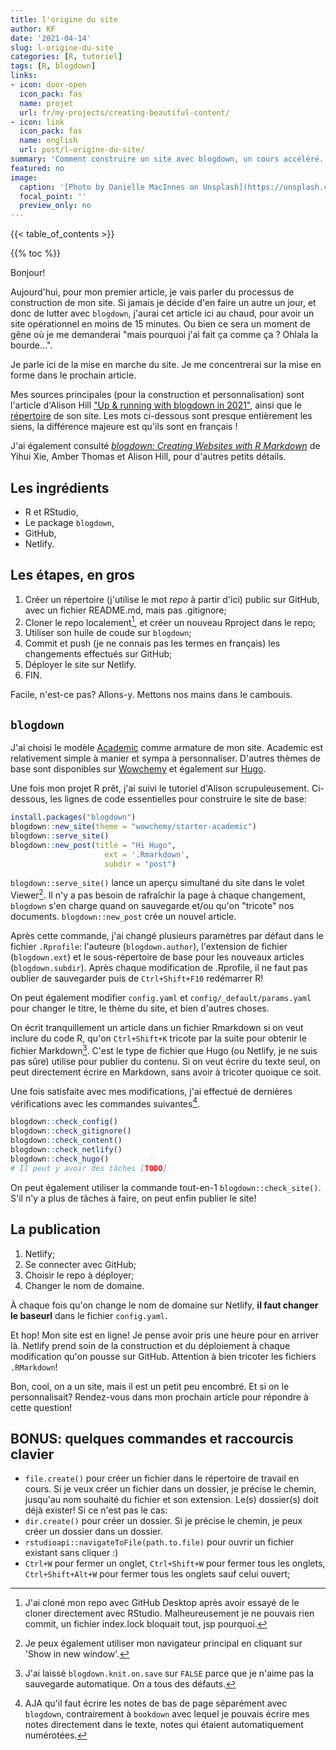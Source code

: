 ```yaml
---
title: l'origine du site
author: KF
date: '2021-04-14'
slug: l-origine-du-site
categories: [R, tutoriel]
tags: [R, blogdown]
links:
- icon: door-open
  icon_pack: fas
  name: projet
  url: fr/my-projects/creating-beautiful-content/
- icon: link
  icon_pack: fas
  name: english
  url: post/l-origine-du-site/
summary: 'Comment construire un site avec blogdown, un cours accéléré.'
featured: no
image:
  caption: '[Photo by Danielle MacInnes on Unsplash](https://unsplash.com/photos/IuLgi9PWETU)'
  focal_point: ''
  preview_only: no
---
```


{{< table_of_contents >}}

{{% toc %}}

Bonjour!

Aujourd'hui, pour mon premier article, je vais parler du processus de construction de mon site. Si jamais je décide d'en faire un autre un jour, et donc de lutter avec `blogdown`, j'aurai cet article ici au chaud, pour avoir un site opérationnel en moins de 15 minutes. Ou bien ce sera un moment de gêne où je me demanderai "mais pourquoi j'ai fait ça comme ça ? Ohlala la bourde...".

Je parle ici de la mise en marche du site. Je me concentrerai sur la mise en forme dans le prochain article.

Mes sources principales (pour la construction et personnalisation) sont l'article d'Alison Hill ["Up & running with blogdown in 2021"](https://alison.rbind.io/post/new-year-new-blogdown/), ainsi que le [répertoire](https://github.com/rbind/apreshill) de son site. Les mots ci-dessous sont presque entièrement les siens, la différence majeure est qu'ils sont en français !

J'ai également consulté [*blogdown: Creating Websites with R Markdown*](https://bookdown.org/yihui/blogdown/) de Yihui Xie, Amber Thomas et Alison Hill, pour d'autres petits détails.

<!--- I am awfully distracted by kids running upstairs. They're so noisy. Damn. --->

## Les ingrédients

* R et RStudio,
* Le package `blogdown`,
* GitHub,
* Netlify.

## Les étapes, en gros

1. Créer un répertoire (j'utilise le mot *repo* à partir d'ici) public sur GitHub, avec un fichier README.md, mais pas .gitignore;
2. Cloner le repo localement[^1], et créer un nouveau Rproject dans le repo;
3. Utiliser son huile de coude sur `blogdown`;
4. Commit et push (je ne connais pas les termes en français) les changements effectués sur GitHub;
5. Déployer le site sur Netlify.
6. FIN.

Facile, n'est-ce pas? Allons-y. Mettons nos mains dans le cambouis.

## `blogdown`

J'ai choisi le modèle [Academic](https://academic-demo.netlify.app/) comme armature de mon site. Academic est relativement simple à manier et sympa à personnaliser. D'autres thèmes de base sont disponibles sur [Wowchemy](https://wowchemy.com/) et également sur [Hugo](https://gohugo.io/).

Une fois mon projet R prêt, j'ai suivi le tutoriel d'Alison scrupuleusement. Ci-dessous, les lignes de code essentielles pour construire le site de base:


```r
install.packages("blogdown")
blogdown::new_site(theme = "wowchemy/starter-academic")
blogdown::serve_site()
blogdown::new_post(title = "Hi Hugo",
                     ext = '.Rmarkdown',
                     subdir = "post")
```

`blogdown::serve_site()` lance un aperçu simultané du site dans le volet Viewer[^2]. Il n'y a pas besoin de rafraîchir la page à chaque changement, `blogdown` s'en charge quand on sauvegarde et/ou qu'on "tricote" nos documents. `blogdown::new_post` crée un nouvel article.

Après cette commande, j'ai changé plusieurs paramètres par défaut dans le fichier `.Rprofile`: l'auteure (`blogdown.author`), l'extension de fichier (`blogdown.ext`) et le sous-répertoire de base pour les nouveaux articles (`blogdown.subdir`). Après chaque modification de .Rprofile, il ne faut pas oublier de sauvegarder puis de `Ctrl+Shift+F10` redémarrer R!

On peut également modifier `config.yaml` et `config/_default/params.yaml` pour changer le titre, le thème du site, et bien d'autres choses.

On écrit tranquillement un article dans un fichier Rmarkdown si on veut inclure du code R, qu'on `Ctrl+Shift+K` tricote par la suite pour obtenir le fichier Markdown[^3]. C'est le type de fichier que Hugo (ou Netlify, je ne suis pas sûre) utilise pour publier du contenu. Si on veut écrire du texte seul, on peut directement écrire en Markdown, sans avoir à tricoter quoique ce soit.

Une fois satisfaite avec mes modifications, j'ai effectué de dernières vérifications avec les commandes suivantes[^4].


```r
blogdown::check_config()
blogdown::check_gitignore()
blogdown::check_content()
blogdown::check_netlify()
blogdown::check_hugo()
# Il peut y avoir des tâches [TODO]
```

On peut également utiliser la commande tout-en-1 `blogdown::check_site()`. S'il n'y a plus de tâches à faire, on peut enfin publier le site!

## La publication

1. Netlify;
2. Se connecter avec GitHub;
3. Choisir le repo à déployer;
4. Changer le nom de domaine.

<!--- I'd really like to make an alert note out of this sentence. TO LOOK UP --->
À chaque fois qu'on change le nom de domaine sur Netlify, **il faut changer le baseurl** dans le fichier `config.yaml`.

Et hop! Mon site est en ligne! Je pense avoir pris une heure pour en arriver là. Netlify prend soin de la construction et du déploiement à chaque modification qu'on pousse sur GitHub. Attention à bien tricoter les fichiers `.RMarkdown`!

Bon, cool, on a un site, mais il est un petit peu encombré. Et si on le personnalisait? Rendez-vous dans mon prochain article pour répondre à cette question!

## BONUS: quelques commandes et raccourcis clavier

* `file.create()` pour créer un fichier dans le répertoire de travail en cours. Si je veux créer un fichier dans un dossier, je précise le chemin, jusqu'au nom souhaité du fichier et son extension. Le(s) dossier(s) doit déjà exister! Si ce n'est pas le cas:
* `dir.create()` pour créer un dossier. Si je précise le chemin, je peux créer un dossier dans un dossier.
* `rstudioapi::navigateToFile(path.to.file)` pour ouvrir un fichier existant sans cliquer :)
* `Ctrl+W` pour fermer un onglet, `Ctrl+Shift+W` pour fermer tous les onglets, `Ctrl+Shift+Alt+W` pour fermer tous les onglets sauf celui ouvert;

[^1]:J'ai cloné mon repo avec GitHub Desktop après avoir essayé de le cloner directement avec RStudio. Malheureusement je ne pouvais rien commit, un fichier index.lock bloquait tout, jsp pourquoi.
[^2]:Je peux également utiliser mon navigateur principal en cliquant sur 'Show in new window'.
[^3]:J'ai laissé `blogdown.knit.on.save` sur `FALSE` parce que je n'aime pas la sauvegarde automatique. On a tous des défauts.
[^4]:AJA qu'il faut écrire les notes de bas de page séparément avec `blogdown`, contrairement à `bookdown` avec lequel je pouvais écrire mes notes directement dans le texte, notes qui étaient automatiquement numérotées.
